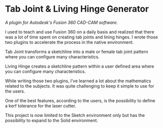 # Tab Joint & Living Hinge Generator 

*A plugin for Autodesk's Fusion 360 CAD-CAM software.*


I used to teach and use Fusion 360 on a daily basis and realized that there was a lot of time spent on creating tab joints and lining hinges. I wrote those two plugins to accelerate the process in the native environment.

Tab Joint transforms a sketchline into a male or female tab joint pattern where you can configure many characteristics.

Living Hinge creates a sketchline pattern within a user defined area where you can configure many characteristics.

While writing those two plugins, I've learned a lot about the mathematics related to the subjects. It was quite challenging to keep it simple to use for the users.

One of the best features, according to the users, is the possibility to define a kerf tolerance for the laser cutter.

This project is now limited to the Sketch environment only but has the possibility to expand to the Solid environment.

